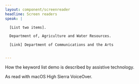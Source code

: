```yaml
---
layout: component/screenreader
headline: Screen readers
speak: |

  [List two items].

  Department of, Agriculture and Water Resources.

  [Link] Department of Communications and the Arts


---
```



How the keyword list demo is described by assistive technology.

As read with macOS High Sierra VoiceOver.
